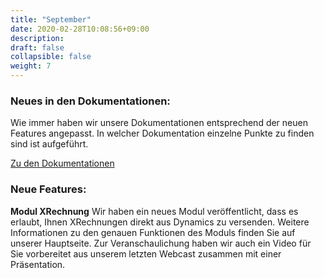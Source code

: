 ```yaml
---
title: "September"
date: 2020-02-28T10:08:56+09:00
description: 
draft: false
collapsible: false
weight: 7
---
```

### Neues in den Dokumentationen:

Wie immer haben wir unsere Dokumentationen entsprechend der neuen Features angepasst. In welcher Dokumentation einzelne Punkte zu finden sind ist aufgeführt.

[Zu den Dokumentationen](/de-de/connectornav/)

### Neue Features:

**Modul XRechnung**
Wir haben ein neues Modul veröffentlicht, dass es erlaubt, Ihnen XRechnungen direkt aus Dynamics zu versenden. Weitere Informationen zu den genauen Funktionen des Moduls finden Sie auf unserer Hauptseite.
Zur Veranschaulichung haben wir auch ein Video für Sie vorbereitet aus unserem letzten Webcast zusammen mit einer Präsentation.